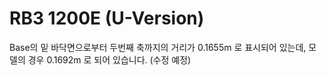 # RB3 1200E (U-Version)

Base의 밑 바닥면으로부터 두번째 축까지의 거리가 0.1655m 로 표시되어 있는데, 모델의 경우 0.1692m 로 되어 있습니다.
(수정 예정)